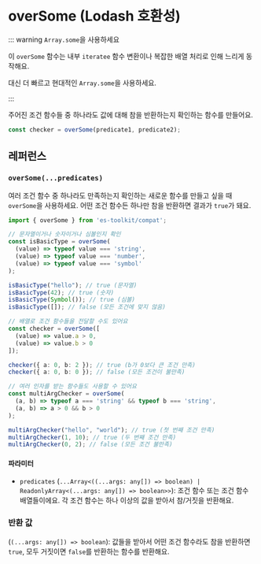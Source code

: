 # overSome (Lodash 호환성)

::: warning `Array.some`을 사용하세요

이 `overSome` 함수는 내부 `iteratee` 함수 변환이나 복잡한 배열 처리로 인해 느리게 동작해요.

대신 더 빠르고 현대적인 `Array.some`을 사용하세요.

:::

주어진 조건 함수들 중 하나라도 값에 대해 참을 반환하는지 확인하는 함수를 만들어요.

```typescript
const checker = overSome(predicate1, predicate2);
```

## 레퍼런스

### `overSome(...predicates)`

여러 조건 함수 중 하나라도 만족하는지 확인하는 새로운 함수를 만들고 싶을 때 `overSome`을 사용하세요. 어떤 조건 함수든 하나만 참을 반환하면 결과가 `true`가 돼요.

```typescript
import { overSome } from 'es-toolkit/compat';

// 문자열이거나 숫자이거나 심볼인지 확인
const isBasicType = overSome(
  (value) => typeof value === 'string',
  (value) => typeof value === 'number',
  (value) => typeof value === 'symbol'
);

isBasicType("hello"); // true (문자열)
isBasicType(42); // true (숫자)
isBasicType(Symbol()); // true (심볼)
isBasicType([]); // false (모든 조건에 맞지 않음)

// 배열로 조건 함수들을 전달할 수도 있어요
const checker = overSome([
  (value) => value.a > 0,
  (value) => value.b > 0
]);

checker({ a: 0, b: 2 }); // true (b가 0보다 큰 조건 만족)
checker({ a: 0, b: 0 }); // false (모든 조건이 불만족)

// 여러 인자를 받는 함수들도 사용할 수 있어요
const multiArgChecker = overSome(
  (a, b) => typeof a === 'string' && typeof b === 'string',
  (a, b) => a > 0 && b > 0
);

multiArgChecker("hello", "world"); // true (첫 번째 조건 만족)
multiArgChecker(1, 10); // true (두 번째 조건 만족)
multiArgChecker(0, 2); // false (모든 조건 불만족)
```

#### 파라미터

- `predicates` (`...Array<((...args: any[]) => boolean) | ReadonlyArray<(...args: any[]) => boolean>>`): 조건 함수 또는 조건 함수 배열들이에요. 각 조건 함수는 하나 이상의 값을 받아서 참/거짓을 반환해요.

### 반환 값

(`(...args: any[]) => boolean`): 값들을 받아서 어떤 조건 함수라도 참을 반환하면 `true`, 모두 거짓이면 `false`를 반환하는 함수를 반환해요.